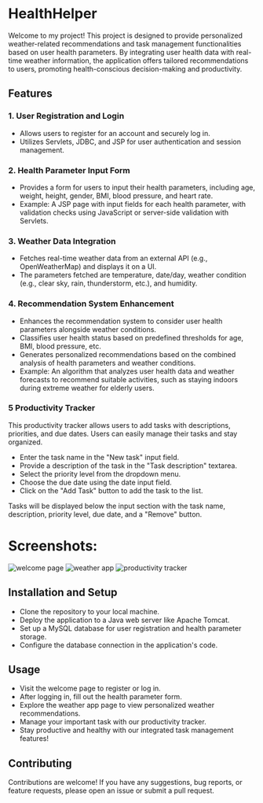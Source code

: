 # HealthHelper

Welcome to my project! This project is designed to provide personalized weather-related recommendations and task management functionalities based on user health parameters. By integrating user health data with real-time weather information, the application offers tailored recommendations to users, promoting health-conscious decision-making and productivity.

## Features

### 1. User Registration and Login
- Allows users to register for an account and securely log in.
- Utilizes Servlets, JDBC, and JSP for user authentication and session management.

### 2. Health Parameter Input Form
- Provides a form for users to input their health parameters, including age, weight, height, gender, BMI, blood pressure, and heart rate.
- Example: A JSP page with input fields for each health parameter, with validation checks using JavaScript or server-side validation with Servlets.

### 3. Weather Data Integration
- Fetches real-time weather data from an external API (e.g., OpenWeatherMap) and displays it on a UI.
- The parameters fetched are temperature, date/day, weather condition (e.g., clear sky, rain, thunderstorm, etc.), and humidity.

### 4. Recommendation System Enhancement
- Enhances the recommendation system to consider user health parameters alongside weather conditions.
- Classifies user health status based on predefined thresholds for age, BMI, blood pressure, etc.
- Generates personalized recommendations based on the combined analysis of health parameters and weather conditions.
- Example: An algorithm that analyzes user health data and weather forecasts to recommend suitable activities, such as staying indoors during extreme weather for elderly users.

### 5 Productivity Tracker
This productivity tracker allows users to add tasks with descriptions, priorities, and due dates. Users can easily manage their tasks and stay organized.
- Enter the task name in the "New task" input field.
- Provide a description of the task in the "Task description" textarea.
- Select the priority level from the dropdown menu.
- Choose the due date using the date input field.
- Click on the "Add Task" button to add the task to the list.
  
Tasks will be displayed below the input section with the task name, description, priority level, due date, and a "Remove" button.

# Screenshots:

 ![welcome page](https://github.com/1XANTHE/HealthHelper/assets/150462228/49b627ae-a70d-4aee-a3a1-95f1ba62d56f)
 ![weather app](https://github.com/1XANTHE/HealthHelper/assets/150462228/d2b4087e-35d2-48b4-939e-fbd147ed7266)
 ![productivity tracker](https://github.com/1XANTHE/HealthHelper/assets/150462228/97bbdb3e-8c74-4fbc-9b51-ec517e4fc887)

## Installation and Setup
- Clone the repository to your local machine.
- Deploy the application to a Java web server like Apache Tomcat.
- Set up a MySQL database for user registration and health parameter storage.
- Configure the database connection in the application's code.

## Usage
- Visit the welcome page to register or log in.
- After logging in, fill out the health parameter form.
- Explore the weather app page to view personalized weather recommendations.
- Manage your important task with our productivity tracker.
- Stay productive and healthy with our integrated task management features!

## Contributing
Contributions are welcome! If you have any suggestions, bug reports, or feature requests, please open an issue or submit a pull request.


